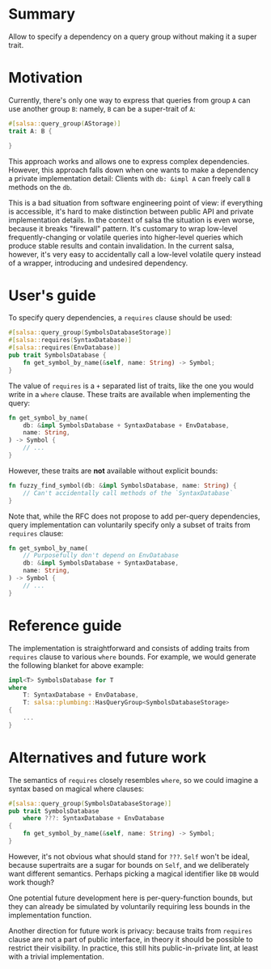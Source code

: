 # Summary

Allow to specify a dependency on a query group without making it a super trait.

# Motivation

Currently, there's only one way to express that queries from group `A` can use
another group `B`: namely, `B` can be a super-trait of `A`:

```rust
#[salsa::query_group(AStorage)]
trait A: B {

}
```

This approach works and allows one to express complex dependencies. However,
this approach falls down when one wants to make a dependency a private
implementation detail: Clients with `db: &impl A` can freely call `B` methods on
the `db`.

This is a bad situation from software engineering point of view: if everything
is accessible, it's hard to make distinction between public API and private
implementation details. In the context of salsa the situation is even worse,
because it breaks "firewall" pattern. It's customary to wrap low-level
frequently-changing or volatile queries into higher-level queries which produce
stable results and contain invalidation. In the current salsa, however, it's
very easy to accidentally call a low-level volatile query instead of a wrapper,
introducing and undesired dependency.

# User's guide

To specify query dependencies, a `requires` clause should be used:

```rust
#[salsa::query_group(SymbolsDatabaseStorage)]
#[salsa::requires(SyntaxDatabase)]
#[salsa::requires(EnvDatabase)]
pub trait SymbolsDatabase {
    fn get_symbol_by_name(&self, name: String) -> Symbol;
}
```

The value of `requires` is a `+` separated list of traits, like the one you would
write in a `where` clause. These traits are available when implementing the query:

```rust
fn get_symbol_by_name(
    db: &impl SymbolsDatabase + SyntaxDatabase + EnvDatabase,
    name: String,
) -> Symbol {
    // ...
}
```

However, these traits are **not** available without explicit bounds:

```rust
fn fuzzy_find_symbol(db: &impl SymbolsDatabase, name: String) {
    // Can't accidentally call methods of the `SyntaxDatabase`
}
```

Note that, while the RFC does not propose to add per-query dependencies, query
implementation can voluntarily specify only a subset of traits from `requires`
clause:

```rust
fn get_symbol_by_name(
    // Purposefully don't depend on EnvDatabase
    db: &impl SymbolsDatabase + SyntaxDatabase,
    name: String,
) -> Symbol {
    // ...
}
```

# Reference guide

The implementation is straightforward and consists of adding traits from `requires`
clause to various `where` bounds. For example, we would generate the following
blanket for above example:

```rust
impl<T> SymbolsDatabase for T
where
    T: SyntaxDatabase + EnvDatabase,
    T: salsa::plumbing::HasQueryGroup<SymbolsDatabaseStorage>
{
    ...
}
```

# Alternatives and future work

The semantics of `requires` closely resembles `where`, so we could imagine a
syntax based on magical where clauses:

```rust
#[salsa::query_group(SymbolsDatabaseStorage)]
pub trait SymbolsDatabase
    where ???: SyntaxDatabase + EnvDatabase
{
    fn get_symbol_by_name(&self, name: String) -> Symbol;
}
```

However, it's not obvious what should stand for `???`. `Self` won't be ideal,
because supertraits are a sugar for bounds on `Self`, and we deliberately want
different semantics. Perhaps picking a magical identifier like `DB` would work
though?

One potential future development here is per-query-function bounds, but they can
already be simulated by voluntarily requiring less bounds in the implementation
function.

Another direction for future work is privacy: because traits from `requires`
clause are not a part of public interface, in theory it should be possible to
restrict their visibility. In practice, this still hits public-in-private lint,
at least with a trivial implementation.

